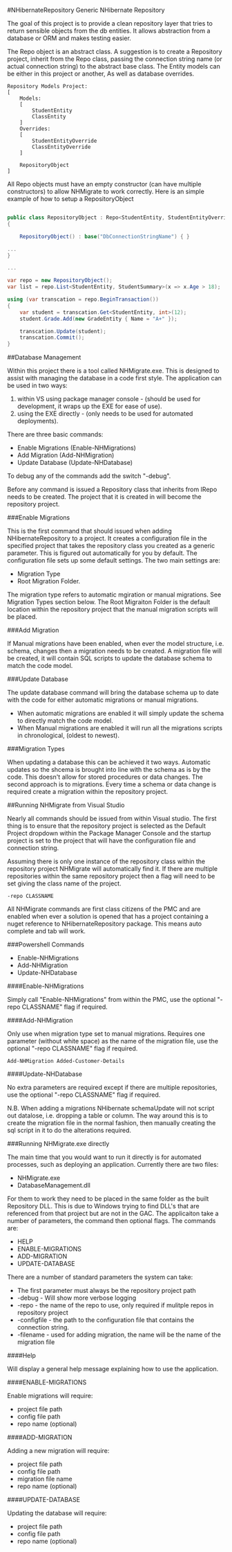 #NHibernateRepository
Generic NHibernate Repository

The goal of this project is to provide a clean repository layer that tries to return sensible objects from the db entities.  It allows abstraction from a database or ORM and makes testing easier.

The Repo object is an abstract class.  A suggestion is to create a Repository project, inherit from the Repo class, passing the connection string name (or actual connection string) to the abstract base class.  The Entity models can be either in this project or another, As well as database overrides.

```
Repository Models Project:
[
	Models:
	[
		StudentEntity
		ClassEntity
	]
	Overrides:
	[
		StudentEntityOverride
		ClassEntityOverride
	]	

    RepositoryObject
]

```
All Repo objects must have an empty constructor (can have multiple constructors) to allow NHMigrate to work correctly.
Here is an simple example of how to setup a RepositoryObject

```c#

public class RepositoryObject : Repo<StudentEntity, StudentEntityOverride>()
{

	RepositoryObject() : base("DbConnectionStringName") { }

...
}

...

var repo = new RepositoryObject();
var list = repo.List<StudentEntity, StudentSummary>(x => x.Age > 18);

using (var transcation = repo.BeginTransaction())
{
    var student = transcation.Get<StudentEntity, int>(12);
    student.Grade.Add(new GradeEntity { Name = "A+" });

    transcation.Update(student);
    transcation.Commit();
}
```

##Database Management


Within this project there is a tool called NHMigrate.exe.  This is designed to assist with managing the database in a code first style.  The application can be used in two ways:

1) within VS using package manager console - (should be used for development, it wraps up the EXE for ease of use).
2) using the EXE directly - (only needs to be used for automated deployments).

There are three basic commands:

- Enable Migrations (Enable-NHMigrations)
- Add Migration (Add-NHMigration)
- Update Database (Update-NHDatabase)

To debug any of the commands add the switch "-debug".

Before any command is issued a Repository class that inherits from IRepo needs to be created.  The project that it is created in will become the repository project.
 
###Enable Migrations

This is the first command that should issued when adding NHibernateRepository to a project.  It creates a configuration file in the specified project that takes the repository class you created as a generic parameter.  This is figured out automatically for you by default.  The configuration file sets up some default settings.  The two main settings are:

 - Migration Type
 - Root Migration Folder.
  
The migration type refers to automatic mgiration or manual migrations.  See Migration Types section below.  The Root Migraiton Folder is the default location within the repository project that the manual migration scripts will be placed.

###Add Migration

If Manual migrations have been enabled, when ever the model structure, i.e. schema, changes then a migration needs to be created.  A migration file will be created, it will contain SQL scripts to update the database schema to match the code model.

###Update Database

The update database command will bring the database schema up to date with the code for either automatic migrations or manual migrations.  

 - When automatic migrations are enabled it will simply update the schema to directly match the code model.
 - When Manual migrations are enabled it will run all the migrations scripts in chronological, (oldest to newest).

###Migration Types

When updating a database this can be achieved it two ways.  Automatic updates so the shcema is brought into line with the schema as is by the code.  This doesn't allow for stored procedures or data changes.
The second approach is to migrations.  Every time a schema or data change is required create a migration within the repository project.
  
##Running NHMigrate from Visual Studio

Nearly all commands should be issued from within Visual studio.  The first thing is to ensure that the repository project is selected as the Default Project dropdown within the Package Manager Console and the startup project is set to the project that will have the configuration file and connection string.

Assuming there is only one instance of the repository class within the repository project NHMigrate will automatically find it.  If there are multiple repositories within the same repository project then a flag will need to be set giving the class name of the project.

    -repo CLASSNAME

All NHMigrate commands are first class citizens of the PMC and are enabled when ever a solution is opened that has a project containing a nuget reference to NHibernateRepository package.  This means auto complete and tab will work.

###Powershell Commands

- Enable-NHMigrations
- Add-NHMigration
- Update-NHDatabase

####Enable-NHMigrations

Simply call "Enable-NHMigrations" from within the PMC, use the optional "-repo CLASSNAME" flag if required.

####Add-NHMigration

Only use when migration type set to manual migrations. Requires one parameter (without white space) as the name of the migration file, use the optional "-repo CLASSNAME" flag if required.

    Add-NHMigration Added-Customer-Details

####Update-NHDatabase

No extra parameters are required except if there are multiple repositories, use the optional "-repo CLASSNAME" flag if required.

N.B. When adding a migrations NHibernate schemaUpdate will not script out datalose, i.e. dropping a table or column.  The way around this is to create the migration file in the normal fashion, then manually creating the sql script in it to do the alterations required.

###Running NHMigrate.exe directly

The main time that you would want to run it directly is for automated processes, such as deploying an application.  Currently there are two files:

 - NHMigrate.exe
 - DatabaseManagement.dll

For them to work they need to be placed in the same folder as the built Repository DLL.  This is due to Windows trying to find DLL's that are referenced from that project but are not in the GAC. The applicaiton take a number of parameters, the command then optional flags.  The commands are:

 - HELP
 - ENABLE-MIGRATIONS
 - ADD-MIGRATION
 - UPDATE-DATABASE

There are a number of standard parameters the system can take:

 - The first parameter must always be the repository project path
 - -debug - Will show more verbose logging
 - -repo - the name of the repo to use, only required if mulitple repos in repository project
 - -configfile - the path to the configuration file that contains the connection string.
 - -filename - used for adding migration, the name will be the name of the migration file

####Help

Will display a general help message explaining how to use the application.

####ENABLE-MIGRATIONS

Enable migrations will require:

 - project file path
 - config file path
 - repo name (optional)

####ADD-MIGRATION

Adding a new migration will require:

 - project file path
 - config file path
 - migration file name
 - repo name (optional)

####UPDATE-DATABASE

Updating the database will require:

 - project file path
 - config file path
 - repo name (optional)
